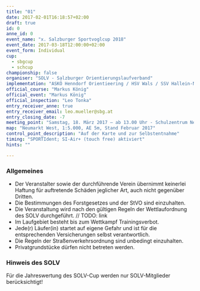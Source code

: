 ```yaml
---
title: "01"
date: 2017-02-01T16:18:57+02:00
draft: true
id: 0
anne_id: 0
event_name: "x. Salzburger Sportvoglcup 2018"
event_date: 2017-03-18T12:00:00+02:00
event_form: Individual
cup:
  - sbgcup
  - schcup
championship: false
organiser: "SOLV - Salzburger Orientierungslaufverband"
implementation: "ASKÖ Henndorf Orientieering / HSV Wals / SSV Hallein-Neualm" 
official_course: "Markus König"
official_event: "Markus König"
official_inspection: "Leo Tonka"
entry_receiver_anne: true
entry_receiver_email: leo.mueller@sbg.at
entry_closing_date: -7
meeting_point: "Samstag, 18. März 2017 – ab 13.00 Uhr - Schulzentrum Neumarkt/Wallersee - Lageplan < ... Google Maps> oder GPS: 47.9420154,13.220623"
map: "Neumarkt West, 1:5.000, AE 5m, Stand Februar 2017"
control_point_description: "Auf der Karte und zur Selbstentnahme"
timing: "SPORTIdent; SI-Air+ (touch free) aktiviert"
hints: ""

---
```


### Allgemeines

- Der Veranstalter sowie der durchführende Verein übernimmt keinerlei Haftung für auftretende Schäden jeglicher Art, auch nicht gegenüber Dritten.
- Die Bestimmungen des Forstgesetzes und der StVO sind einzuhalten.
- Die Veranstaltung wird nach den gültigen Regeln der Wettlaufordnung des SOLV durchgeführt. // TODO: link
- Im Laufgebiet besteht bis zum Wettkampf Trainingsverbot.
- Jede(r) Läufer(in) startet auf eigene Gefahr und ist für die entsprechenden Versicherungen selbst verantwortlich.
- Die Regeln der Straßenverkehrsordnung sind unbedingt einzuhalten.
- Privatgrundstücke dürfen nicht betreten werden.

### Hinweis des SOLV
Für die Jahreswertung des SOLV-Cup werden nur SOLV-Mitglieder berücksichtigt!